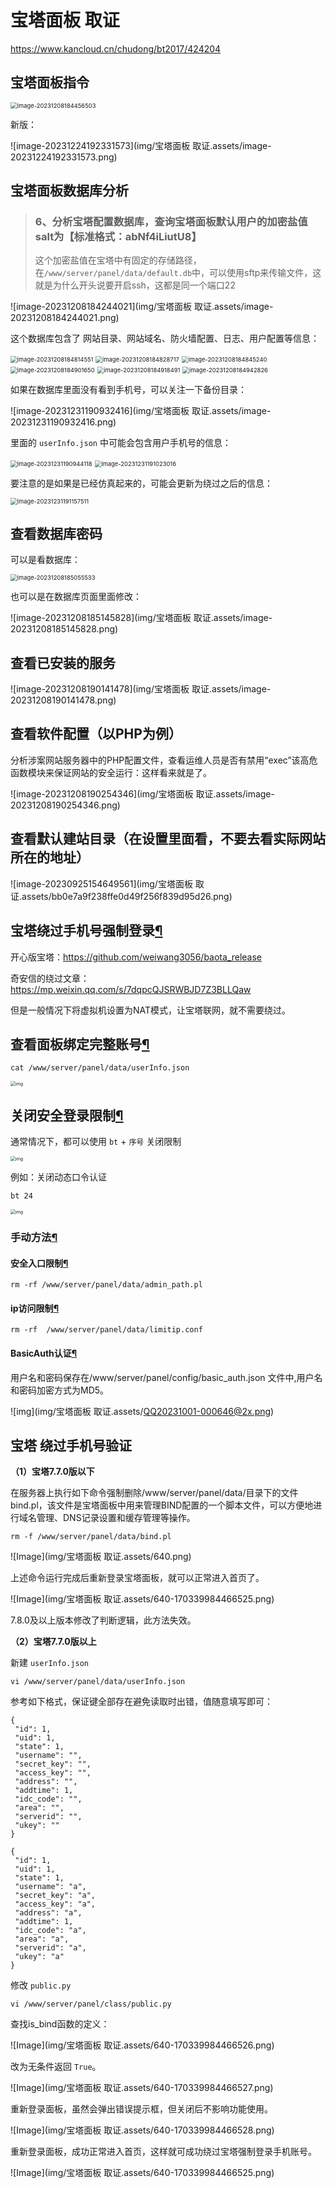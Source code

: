 # 宝塔面板 取证

https://www.kancloud.cn/chudong/bt2017/424204

## 宝塔面板指令

<img src="img/宝塔面板 取证.assets/image-20231208184456503.png" alt="image-20231208184456503" style="zoom:67%;" />

新版：

![image-20231224192331573](img/宝塔面板 取证.assets/image-20231224192331573.png)



## 宝塔面板数据库分析

> ### 6、分析宝塔配置数据库，查询宝塔面板默认用户的加密盐值salt为【标准格式：abNf4iLiutU8】
>
> 这个加密盐值在宝塔中有固定的存储路径，在`/www/server/panel/data/default.db`中，可以使用sftp来传输文件，这就是为什么开头说要开启ssh，这都是同一个端口22

![image-20231208184244021](img/宝塔面板 取证.assets/image-20231208184244021.png)

这个数据库包含了 网站目录、网站域名、防火墙配置、日志、用户配置等信息：

<img src="img/宝塔面板 取证.assets/image-20231208184814551.png" alt="image-20231208184814551" style="zoom:67%;" />

<img src="img/宝塔面板 取证.assets/image-20231208184828717.png" alt="image-20231208184828717" style="zoom:67%;" />

<img src="img/宝塔面板 取证.assets/image-20231208184845240.png" alt="image-20231208184845240" style="zoom:67%;" />

<img src="img/宝塔面板 取证.assets/image-20231208184901650.png" alt="image-20231208184901650" style="zoom:67%;" />

<img src="img/宝塔面板 取证.assets/image-20231208184918491.png" alt="image-20231208184918491" style="zoom:67%;" />

<img src="img/宝塔面板 取证.assets/image-20231208184942826.png" alt="image-20231208184942826" style="zoom:67%;" />

如果在数据库里面没有看到手机号，可以关注一下备份目录：

![image-20231231190932416](img/宝塔面板 取证.assets/image-20231231190932416.png)

里面的 `userInfo.json` 中可能会包含用户手机号的信息：

<img src="img/宝塔面板 取证.assets/image-20231231190944118.png" alt="image-20231231190944118" style="zoom:67%;" />

<img src="img/宝塔面板 取证.assets/image-20231231191023016.png" alt="image-20231231191023016" style="zoom:67%;" />

要注意的是如果是已经仿真起来的，可能会更新为绕过之后的信息：

<img src="img/宝塔面板 取证.assets/image-20231231191157511.png" alt="image-20231231191157511" style="zoom:67%;" />



## 查看数据库密码

可以是看数据库：

<img src="img/宝塔面板 取证.assets/image-20231208185055533.png" alt="image-20231208185055533" style="zoom:67%;" />

也可以是在数据库页面里面修改：

![image-20231208185145828](img/宝塔面板 取证.assets/image-20231208185145828.png)

## 查看已安装的服务

![image-20231208190141478](img/宝塔面板 取证.assets/image-20231208190141478.png)

## 查看软件配置（以PHP为例）

分析涉案网站服务器中的PHP配置文件，查看运维人员是否有禁用“exec”该高危函数模块来保证网站的安全运行：这样看来就是了。

![image-20231208190254346](img/宝塔面板 取证.assets/image-20231208190254346.png)

## 查看默认建站目录（在设置里面看，不要去看实际网站所在的地址）

![image-20230925154649561](img/宝塔面板 取证.assets/bb0e7a9f238ffe0d49f256f839d95d26.png)

## 宝塔绕过手机号强制登录[¶](https://www.forensics-wiki.com/linux/bt/#_10)

开心版宝塔：https://github.com/weiwang3056/baota_release

奇安信的绕过文章：https://mp.weixin.qq.com/s/7dqpcQJSRWBJD7Z3BLLQaw

但是一般情况下将虚拟机设置为NAT模式，让宝塔联网，就不需要绕过。

## 查看面板绑定完整账号[¶](https://www.forensics-wiki.com/linux/bt/#_4)

```
cat /www/server/panel/data/userInfo.json
```

<img src="img/宝塔面板 取证.assets/zhanghao.png" alt="img" style="zoom: 50%;" />

## 关闭安全登录限制[¶](https://www.forensics-wiki.com/linux/bt/#_5)

通常情况下，都可以使用 `bt` + `序号` 关闭限制

<img src="img/宝塔面板 取证.assets/QQ20231001-000122@2x.png" alt="img" style="zoom:50%;" />

例如：关闭动态口令认证

```
bt 24
```

<img src="img/宝塔面板 取证.assets/QQ20231001-000343@2x.png" alt="img" style="zoom:50%;" />

### 手动方法[¶](https://www.forensics-wiki.com/linux/bt/#_6)

#### 安全入口限制[¶](https://www.forensics-wiki.com/linux/bt/#_7)

```
rm -rf /www/server/panel/data/admin_path.pl
```

#### ip访问限制[¶](https://www.forensics-wiki.com/linux/bt/#ip)

```
rm -rf  /www/server/panel/data/limitip.conf
```

#### BasicAuth认证[¶](https://www.forensics-wiki.com/linux/bt/#basicauth)

用户名和密码保存在/www/server/panel/config/basic_auth.json 文件中,用户名和密码加密方式为MD5。

![img](img/宝塔面板 取证.assets/QQ20231001-000646@2x.png)

## 宝塔 绕过手机号验证
**（1）宝塔7.7.0版以下**

在服务器上执行如下命令强制删除/www/server/panel/data/目录下的文件bind.pl，该文件是宝塔面板中用来管理BIND配置的一个脚本文件，可以方便地进行域名管理、DNS记录设置和缓存管理等操作。

`rm -f /www/server/panel/data/bind.pl`

![Image](img/宝塔面板 取证.assets/640.png)

上述命令运行完成后重新登录宝塔面板，就可以正常进入首页了。

![Image](img/宝塔面板 取证.assets/640-170339984466525.png)



7.8.0及以上版本修改了判断逻辑，此方法失效。

**（2）宝塔7.7.0版以上**

新建 `userInfo.json`

`vi /www/server/panel/data/userInfo.json`

参考如下格式，保证键全部存在避免读取时出错，值随意填写即可：

```
{
 "id": 1,
 "uid": 1,
 "state": 1,
 "username": "",
 "secret_key": "",
 "access_key": "",
 "address": "",
 "addtime": 1,
 "idc_code": "",
 "area": "",
 "serverid": "",
 "ukey": ""
}
```

```
{
 "id": 1,
 "uid": 1,
 "state": 1,
 "username": "a",
 "secret_key": "a",
 "access_key": "a",
 "address": "a",
 "addtime": 1,
 "idc_code": "a",
 "area": "a",
 "serverid": "a",
 "ukey": "a"
}
```

修改 `public.py`

`vi /www/server/panel/class/public.py`

查找is_bind函数的定义：

![Image](img/宝塔面板 取证.assets/640-170339984466526.png)

改为无条件返回 `True`。

![Image](img/宝塔面板 取证.assets/640-170339984466527.png)

重新登录面板，虽然会弹出错误提示框，但关闭后不影响功能使用。

![Image](img/宝塔面板 取证.assets/640-170339984466528.png)

重新登录面板，成功正常进入首页，这样就可成功绕过宝塔强制登录手机账号。

![Image](img/宝塔面板 取证.assets/640-170339984466525.png)

